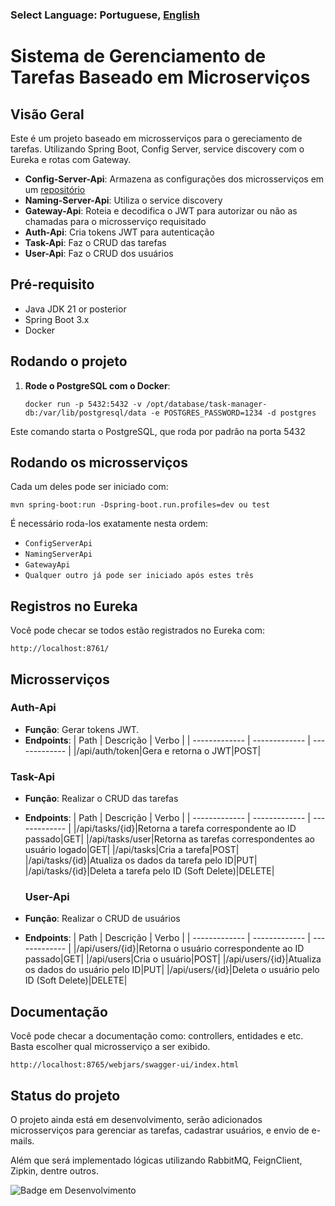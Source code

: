 ### Select Language: Portuguese, [English](https://github.com/pedroviniciusz/Task-Manager/blob/master/README-en.md)

# Sistema de Gerenciamento de Tarefas Baseado em Microserviços

## Visão Geral
Este é um projeto baseado em microsserviços para o gereciamento de tarefas. Utilizando Spring Boot, Config Server, service discovery com o Eureka e rotas com Gateway.

- **Config-Server-Api**: Armazena as configurações dos microsserviços em um [repositório](https://github.com/pedroviniciusz/api-config-repo)
- **Naming-Server-Api**: Utiliza o service discovery
- **Gateway-Api**: Roteia e decodifica o JWT para autorizar ou não as chamadas para o microsserviço requisitado
- **Auth-Api**: Cria tokens JWT para autenticação
- **Task-Api**: Faz o CRUD das tarefas
- **User-Api**: Faz o CRUD dos usuários

## Pré-requisito
- Java JDK 21 or posterior
- Spring Boot 3.x
- Docker

## Rodando o projeto
1. **Rode o PostgreSQL com o Docker**:
   ```shell
   docker run -p 5432:5432 -v /opt/database/task-manager-db:/var/lib/postgresql/data -e POSTGRES_PASSWORD=1234 -d postgres

Este comando starta o PostgreSQL, que roda por padrão na porta 5432


## Rodando os microsserviços
Cada um deles pode ser iniciado com:

```shell
mvn spring-boot:run -Dspring-boot.run.profiles=dev ou test 
```

É necessário roda-los exatamente nesta ordem:
- ``ConfigServerApi``
- ``NamingServerApi``
- ``GatewayApi``
- ``Qualquer outro já pode ser iniciado após estes três``

## Registros no Eureka
Você pode checar se todos estão registrados no Eureka com:
```
http://localhost:8761/
```

## Microsserviços

### Auth-Api
- **Função**: Gerar tokens JWT.
- **Endpoints**:
  | Path  | Descrição | Verbo |
  | ------------- | ------------- | ------------- |
  |/api/auth/token|Gera e retorna o JWT|POST|

### Task-Api
- **Função**: Realizar o CRUD das tarefas
- **Endpoints**:
  | Path  | Descrição | Verbo |
  | ------------- | ------------- | ------------- |
  |/api/tasks/{id}|Retorna a tarefa correspondente ao ID passado|GET|
  |/api/tasks/user|Retorna as tarefas correspondentes ao usuário logado|GET|
  |/api/tasks|Cria a tarefa|POST|
  |/api/tasks/{id}|Atualiza os dados da tarefa pelo ID|PUT|
  |/api/tasks/{id}|Deleta a tarefa pelo ID (Soft Delete)|DELETE|

  ### User-Api
- **Função**: Realizar o CRUD de usuários
- **Endpoints**:
  | Path  | Descrição | Verbo |
  | ------------- | ------------- | ------------- |
  |/api/users/{id}|Retorna o usuário correspondente ao ID passado|GET|
  |/api/users|Cria o usuário|POST|
  |/api/users/{id}|Atualiza os dados do usuário pelo ID|PUT|
  |/api/users/{id}|Deleta o usuário pelo ID (Soft Delete)|DELETE|


## Documentação
Você pode checar a documentação como: controllers, entidades e etc. Basta escolher qual microsserviço a ser exibido.
```
http://localhost:8765/webjars/swagger-ui/index.html
```

## Status do projeto

O projeto ainda está em desenvolvimento, serão adicionados microsserviços para gerenciar as tarefas, cadastrar usuários, e envio de e-mails.

Além que será implementado lógicas utilizando RabbitMQ, FeignClient, Zipkin, dentre outros.

![Badge em Desenvolvimento](http://img.shields.io/static/v1?label=STATUS&message=EM%20DESENVOLVIMENTO&color=GREEN&style=for-the-badge)


